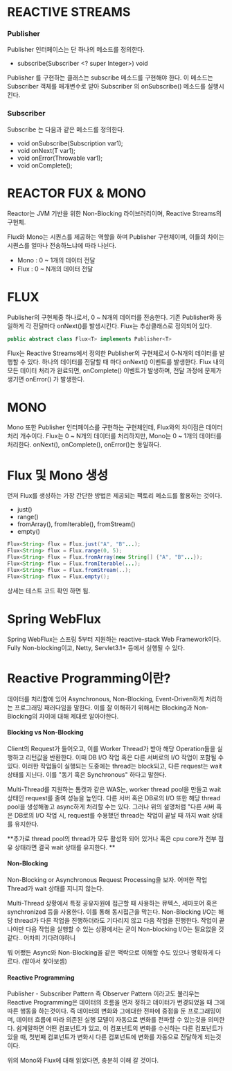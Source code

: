 REACTIVE STREAMS
=================

### Publisher
Publisher 인터페이스는 단 하나의 메소드를 정의한다. 
- subscribe(Subscriber <? super Integer>) void

Publisher 를 구현하는 클래스는 subscribe 메소드를 구현해야 한다. 이 메소드는 Subscriber 객체를 매개변수로 받아 Subscriber 의 onSubscribe() 메소드를 실행시킨다.

### Subscriber 
Subscribe 는 다음과 같은 메소드를 정의한다.
- void onSubscribe(Subscription var1);
- void onNext(T var1);
- void onError(Throwable var1);
- void onComplete();

REACTOR FUX & MONO
==================
Reactor는 JVM 기반을 위한 Non-Blocking 라이브러리이며, Reactive Streams의 구현체. 

Flux와 Mono는 시퀀스를 제공하는 역할을 하며 Publisher 구현체이며, 이들의 차이는 시퀀스를 얼마나 전송하느냐에 따라 나뉜다.

- Mono : 0 ~ 1개의 데이터 전달
- Flux : 0 ~ N개의 데이터 전달

FLUX
====
Publisher의 구현체중 하나로서, 0 ~ N개의 데이터를 전송한다. 기존 Publisher와 동일하게 각 전달마다 onNext()를 발생시킨다. 
Flux는 추상클래스로 정의되어 있다. 

```java
public abstract class Flux<T> implements Publisher<T> 
```

Flux는 Reactive Streams에서 정의한 Publisher의 구현체로서 0-N개의 데이터를 발행할 수 있다. 
하나의 데이터를 전달할 때 마다 onNext() 이벤트를 발생한다. Flux 내의 모든 데이터 처리가 완료되면, onComplete() 이벤트가 발생하며, 전달 과정에 문제가 생기면 onError() 가 발생한다. 

MONO 
====
Mono 또한 Publisher 인터페이스를 구현하는 구현체인데, Flux와의 차이점은 데이터 처리 개수이다.
Flux는 0 ~ N개의 데이터를 처리하지만, Mono는 0 ~ 1개의 데이터를 처리한다. onNext(), onComplete(), onError()는 동일하다. 

Flux 및 Mono 생성
================
먼저 Flux를 생성하는 가장 간단한 방법은 제공되는 팩토리 메소드를 활용하는 것이다.
- just()
- range()
- fromArray(), fromIterable(), fromStream()
- empty()

```java 
Flux<String> flux = Flux.just("A", "B"...);
Flux<String> flux = Flux.range(0, 5);
Flux<String> flux = Flux.fromArray(new String[] {"A", "B"...});
Flux<String> flux = Flux.fromIterable(...);
Flux<String> flux = Flux.fromStream(..);
Flux<String> flux = Flux.empty();
```

상세는 테스트 코드 확인 하면 됨.

Spring WebFlux 
==========================

Spring WebFlux는 스프링 5부터 지원하는 reactive-stack Web Framework이다.
Fully Non-blocking이고, Netty, Servlet3.1+ 등에서 실행될 수 있다. 

Reactive Programming이란?
=========================
데이터를 처리함에 있어 Asynchronous, Non-Blocking, Event-Driven하게 처리하는 프로그래밍 패러다임을 말한다. 
이를 잘 이해하기 위해서는 Blocking과 Non-Blocking의 차이에 대해 제대로 알아야한다.

#### Blocking vs Non-Blocking
Client의 Request가 들어오고, 이를 Worker Thread가 받아 해당 Operation들을 실행하고 리턴값을 반환한다.
이때 DB I/O 작업 혹은 다른 서버로의 I/O 작업이 포함될 수 있다. 
이러한 작업들이 실행되는 도중에는 thread는 block되고, 다른 request는 wait 상태를 지닌다. 
이를 "동기 혹은 Synchronous" 하다고 말한다. 

Multi-Thread를 지원하는 톰캣과 같은 WAS는, worker thread pool을 만들고 wait 상태인 request를 줄여 성능을 높인다.
다른 서버 혹은 DB로의 I/O 또한 해당 thread pool을 생성해놓고 async하게 처리할 수는 있다. 
그러나 위의 설명처럼 "다른 서버 혹은 DB로의 I/O 작업 시, request를 수용했던 thread는 작업이 끝날 때 까지 wait 상태를 유지한다.  

**추가로 thread pool의 thread가 모두 활성화 되어 있거나 혹은 cpu core가 전부 점유 상태라면 결국 wait 상태를 유지한다. **

#### Non-Blocking 
Non-Blocking or Asynchronous Request Processing을 보자.
어떠한 작업 Thread가 wait 상태를 지니지 않는다. 
 
Multi-Thread 상황에서 특정 공유자원에 접근할 때 사용하는 뮤텍스, 세마포어 혹은 synchronized 등을 사용한다. 이를 통해 동시접근을 막는다.
Non-Blocking I/O는 해당 thread가 다른 작업을 진행하더라도 기다리지 않고 다음 작업을 진행한다. 
작업이 끝나야만 다음 작업을 실행할 수 있는 상황에서는 굳이 Non-blocking I/O는 필요없을 것 같다.. 어차피 기다려야하니
 
뭐 어쨌든 Async와 Non-Blocking을 같은 맥락으로 이해할 수도 있으나 명확하게 다르다. (알아서 찾아보셈) 

#### Reactive Programming 
Publisher - Subscriber Pattern 즉 Observer Pattern 이라고도 불리우는 Reactive Programming은 데이터의 흐름을 먼저 정하고 데이터가 변경되었을 때 그에 따른 행동을 하는것이다.
즉 데이터의 변화와 그에대한 전파에 중점을 둔 프로그래밍이며, 데이터 흐름에 따라 의존된 실행 모델이 자동으로 변화를 전파할 수 있는것을 의미한다. 
쉽게말하면 어떤 컴포넌트가 있고, 이 컴포넌트의 변화를 수신하는 다른 컴포넌트가 있을 때, 첫번째 컴포넌트가 변화시 다른 컴포넌트에 변화를 자동으로 전달하게 되는것이다.

 위의 Mono와 Flux에 대해 읽었다면, 충분히 이해 갈 것이다. 
 
 
 
 
 
 
 
 